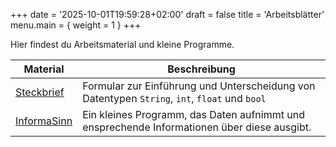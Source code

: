 +++
date = '2025-10-01T19:59:28+02:00'
draft = false
title = 'Arbeitsblätter'
menu.main = { weight = 1 }
+++

Hier findest du Arbeitsmaterial und kleine Programme.

|Material | Beschreibung |
|---------|--------------|
|[Steckbrief](steckbrief/index.html) | Formular zur Einführung und Unterscheidung von Datentypen `String`, `int`, `float` und `bool` |
|[InformaSinn](informasinn/index.html) | Ein kleines Programm, das Daten aufnimmt und ensprechende Informationen über diese ausgibt.|

<!--  - [Sierpinski-Dreieck](sierpinski/index.html) -->
